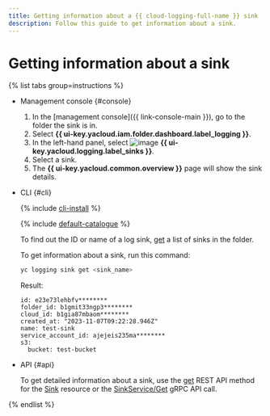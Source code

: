 ```yaml
---
title: Getting information about a {{ cloud-logging-full-name }} sink
description: Follow this guide to get information about a sink.
---
```


# Getting information about a sink

{% list tabs group=instructions %}

- Management console {#console}

  1. In the [management console]({{ link-console-main }}), go to the folder the sink is in.
  1. Select **{{ ui-key.yacloud.iam.folder.dashboard.label_logging }}**.
  1. In the left-hand panel, select ![image](../../_assets/console-icons/folder-arrow-down.svg) **{{ ui-key.yacloud.logging.label_sinks }}**.
  1. Select a sink.
  1. The **{{ ui-key.yacloud.common.overview }}** page will show the sink details.

- CLI {#cli}

  {% include [cli-install](../../_includes/cli-install.md) %}

  {% include [default-catalogue](../../_includes/default-catalogue.md) %}

  To find out the ID or name of a log sink, [get](list-sink.md) a list of sinks in the folder.

  To get information about a sink, run this command:

  ```bash
  yc logging sink get <sink_name>
  ```

  Result:

  ```text
  id: e23e73lehbfv********
  folder_id: b1gmit33ngp3********
  cloud_id: b1gia87mbaom********
  created_at: "2023-11-07T09:22:28.946Z"
  name: test-sink
  service_account_id: ajejeis235ma********
  s3:
    bucket: test-bucket
  ```

- API {#api}

  To get detailed information about a sink, use the [get](../api-ref/Sink/get.md) REST API method for the [Sink](../api-ref/Sink/index.md) resource or the [SinkService/Get](../api-ref/grpc/Sink/get.md) gRPC API call.

{% endlist %}